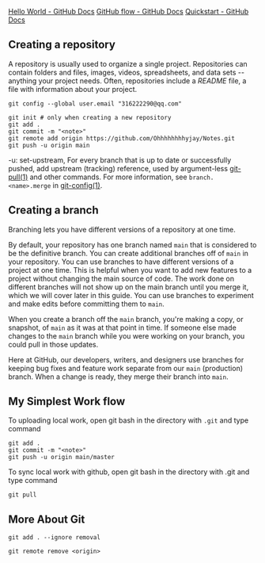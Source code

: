 [Hello World - GitHub Docs](https://docs.github.com/en/get-started/quickstart/hello-world)
[GitHub flow - GitHub Docs](https://docs.github.com/en/get-started/quickstart/github-flow)
[Quickstart - GitHub Docs](https://docs.github.com/en/get-started/quickstart)
## Creating a repository
A repository is usually used to organize a single project. Repositories can contain folders and files, images, videos, spreadsheets, and data sets -- anything your project needs. Often, repositories include a _README_ file, a file with information about your project.

`git config --global user.email "316222290@qq.com"`

```
git init # only when creating a new repository
git add .
git commit -m "<note>"
git remote add origin https://github.com/Ohhhhhhhhyjay/Notes.git
git push -u origin main
```

-u: set-upstream, For every branch that is up to date or successfully pushed, add upstream (tracking) reference, used by argument-less [git-pull(1)](git-pull.html) and other commands. For more information, see `branch.<name>.merge` in [git-config(1)](git-config.html).

## Creating a branch

Branching lets you have different versions of a repository at one time.

By default, your repository has one branch named `main` that is considered to be the definitive branch. You can create additional branches off of `main` in your repository. You can use branches to have different versions of a project at one time. This is helpful when you want to add new features to a project without changing the main source of code. The work done on different branches will not show up on the main branch until you merge it, which we will cover later in this guide. You can use branches to experiment and make edits before committing them to `main`.

When you create a branch off the `main` branch, you're making a copy, or snapshot, of `main` as it was at that point in time. If someone else made changes to the `main` branch while you were working on your branch, you could pull in those updates.

Here at GitHub, our developers, writers, and designers use branches for keeping bug fixes and feature work separate from our `main` (production) branch. When a change is ready, they merge their branch into `main`.


## My Simplest Work flow
To uploading local work, open git bash in the directory with `.git` and type command

```
git add . 
git commit -m "<note>"
git push -u origin main/master
```

To sync local work with github, open git bash in the directory with .git and type command

```
git pull
```

## More About Git
`git add . --ignore removal`

`git remote remove <origin>`
